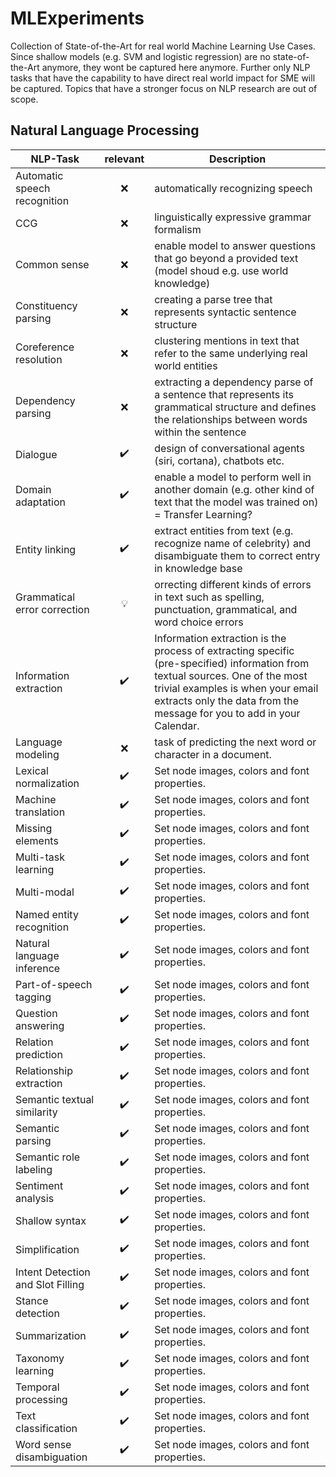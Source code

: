 # MLExperiments

Collection of State-of-the-Art for real world Machine Learning Use Cases.
Since shallow models (e.g. SVM and logistic regression) are no state-of-the-Art anymore, they wont be captured here anymore.
Further only NLP tasks that have the capability to have direct real world impact for SME will be captured. Topics that have a stronger focus on NLP research are out of scope.


## Natural Language Processing

| NLP-Task | relevant | Description |
|---------|:------:|-------------|
| Automatic speech recognition | :x: | automatically recognizing speech |
| CCG | :x: | linguistically expressive grammar formalism |
| Common sense | :x: | enable model to answer questions that go beyond a provided text (model shoud e.g. use world knowledge) |
| Constituency parsing | :x: | creating a parse tree that represents syntactic sentence structure |
| Coreference resolution | :x: | clustering mentions in text that refer to the same underlying real world entities |
| Dependency parsing | :x: |  extracting a dependency parse of a sentence that represents its grammatical structure and defines the relationships between words within the sentence |
| Dialogue | :heavy_check_mark: | design of conversational agents (siri, cortana), chatbots etc.|
| Domain adaptation | :heavy_check_mark: | enable a model to perform well in another domain (e.g. other kind of text that the model was trained on) = Transfer Learning? |
| Entity linking | :heavy_check_mark: | extract entities from text (e.g. recognize name of celebrity) and disambiguate them to correct entry in knowledge base |
| Grammatical error correction | :bulb: | orrecting different kinds of errors in text such as spelling, punctuation, grammatical, and word choice errors |
| Information extraction | :heavy_check_mark: | Information extraction is the process of extracting specific (pre-specified) information from textual sources. One of the most trivial examples is when your email extracts only the data from the message for you to add in your Calendar. |
| Language modeling | :x: | task of predicting the next word or character in a document. |
| Lexical normalization | :heavy_check_mark: | Set node images, colors and font properties. |
| Machine translation | :heavy_check_mark: | Set node images, colors and font properties. |
| Missing elements | :heavy_check_mark: | Set node images, colors and font properties. |
| Multi-task learning | :heavy_check_mark: | Set node images, colors and font properties. |
| Multi-modal | :heavy_check_mark: | Set node images, colors and font properties. |
| Named entity recognition | :heavy_check_mark: | Set node images, colors and font properties. |
| Natural language inference | :heavy_check_mark: | Set node images, colors and font properties. |
| Part-of-speech tagging | :heavy_check_mark: | Set node images, colors and font properties. |
| Question answering | :heavy_check_mark: | Set node images, colors and font properties. |
| Relation prediction | :heavy_check_mark: | Set node images, colors and font properties. |
| Relationship extraction | :heavy_check_mark: | Set node images, colors and font properties. |
| Semantic textual similarity | :heavy_check_mark: | Set node images, colors and font properties. |
| Semantic parsing | :heavy_check_mark: | Set node images, colors and font properties. |
| Semantic role labeling | :heavy_check_mark: | Set node images, colors and font properties. |
| Sentiment analysis | :heavy_check_mark: | Set node images, colors and font properties. |
| Shallow syntax | :heavy_check_mark: | Set node images, colors and font properties. |
| Simplification | :heavy_check_mark: | Set node images, colors and font properties. |
| Intent Detection and Slot Filling | :heavy_check_mark: | Set node images, colors and font properties. |
| Stance detection | :heavy_check_mark: | Set node images, colors and font properties. |
| Summarization | :heavy_check_mark: | Set node images, colors and font properties. |
| Taxonomy learning | :heavy_check_mark: | Set node images, colors and font properties. |
| Temporal processing | :heavy_check_mark: | Set node images, colors and font properties. |
| Text classification | :heavy_check_mark: | Set node images, colors and font properties. |
| Word sense disambiguation | :heavy_check_mark: | Set node images, colors and font properties. |
